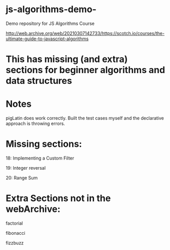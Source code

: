 # js-algorithms-demo-
Demo repository for JS Algorithms Course

http://web.archive.org/web/20210307142733/https://scotch.io/courses/the-ultimate-guide-to-javascript-algorithms



# This has missing (and extra) sections for beginner algorithms and data structures


# Notes
pigLatin does work correctly. Built the test cases myself and the declarative approach is throwing errors.


# Missing sections:
18: Implementing a Custom Filter

19: Integer reversal

20: Range Sum


# Extra Sections not in the webArchive:
factorial

fibonacci

fizzbuzz